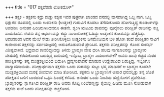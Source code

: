 +++
title = "017 ಪಕ್ಷವೆರಡೇ ಲೋಕದೊಳ್"

+++
ತಕ್ಷಕ - ತಕ್ಷಕನು ಕದ್ರು ಮತ್ತು ಕಶ್ಯಪ ಇವರ ಪುತ್ರನಾಗಿ ಖಾಂಡವ ವನದಲ್ಲಿ ವಾಸವಾಗಿದ್ದ ಒಬ್ಬ ನಾಗ. ಒಬ್ಬ ಭಿಕ್ಷುಕನ ರೂಪದಲ್ಲಿ ಬಂದು ಉದಂಕನು (ಉತ್ತಂಕ) ಗುರುವಿಗೆ ಕೊಡಲು ತೆಗೆದುಕೊಂಡು ಹೋಗುತ್ತಿದ್ದ ಕುಂಡಲಗಳನ್ನು ಅಪಹರಿಸಿ ಅನಂತರ ಹಿಂದಿರುಗಿಸಿದವನೂ ಈತನೇ. ಶೃಂಗಿ ಋಷಿಯ ಶಾಪವನ್ನು ಪೂರೈಸಲು ಪರೀಕ್ಷಿತ್ ರಾಜನನ್ನು ಕಚ್ಚಿ ಸಾಯಿಸಿದವ. ಈತನು ತನ್ನ ಆಭರಣವನ್ನು ಕದ್ದು ನಾಗಾಲೋಕಕ್ಕೆ ಓಡಿದ್ದು ಉತ್ತಂಕನ ಕೋಪವನ್ನು ಹೆಚ್ಚಿಸಿತ್ತು. ಆದುದರಿಂದ ಅವನ ಮೇಲೆ ಸೇಡು ತೀರಿಸಿಕೊಳ್ಳಲು ಉತ್ತಂಕನು ಜನಮೇಜಯನ ಬಳಿ ಹೋಗಿ ತಂದೆ ಪರೀಕ್ಷಿತನ ಸಾವಿಗೆ ಕಾರಣನಾದ ತಕ್ಷಕನನ್ನು ಸರ್ಪಯಜ್ಞದಲ್ಲಿ ಆಹುತಿಕೊಡುವಂತೆ ಪ್ರೇರಿಸಿದ. ತಕ್ಷಕನು ಪರೀಕ್ಷಿತನನ್ನು ಕೊಂದ ಸಂದರ್ಭ ವಿಶಿಷ್ಟವಾಗಿದೆ. ಭದ್ರವಾದ ಕಾವಲಿದ್ದುದನ್ನು ತಿಳಿದು ಬ್ರಾಹ್ಮಣ ವೇಷ ಧರಿಸಿ ಹಲವು ನಾಗಬಾಲರನ್ನು ಬ್ರಾಹ್ಮಣರ ವೇಷದಲ್ಲಿ ಕರೆದುಕೊಂಡು ಬರುತ್ತಿದ್ದ ದಾರಿಯಲ್ಲಿ ಇನ್ನೊಬ್ಬ ಬ್ರಾಹ್ಮಣ ಎದುರಾಗಬೇಕೆ? ಅವನು ಹಾವು ಕಚ್ಚಿದ ನಂತರ ಪರೀಕ್ಷಿತನನ್ನು ತನ್ನ ಮಂತ್ರಶಕ್ತಿಯಿಂದ ಬದುಕಿಸಿ ದ್ರವ್ಯಸಂಪಾದನೆ ಮಾಡುವ ಉದ್ದೇಶದಿಂದ ಬರುತ್ತಿದ್ದ. ಇಬ್ಬರಿಗೂ ವಾಗ್ವಾದವಾಯಿತು. ಪರೀಕ್ಷಾರ್ಥವಾಗಿ ತಕ್ಷಕನು ಒಂದು ಮರವನ್ನು ಸುಟ್ಟು ಭಸ್ಮ ಮಾಡಿದರೆ ಆ ಬ್ರಾಹ್ಮಣ ಕೂಡಲೇ ಮಂತ್ರಶಕ್ತಿಯಿಂದ ಮರಕ್ಕೆ ಜೀವದಾನ ಮಾಡಿ ತೋರಿಸಿದ. ತಕ್ಷಕನು ಅ ಬ್ರಾಹ್ಮಣನಿಗೆ ಅಪಾರ ಧನವನ್ನಿತ್ತು ತನ್ನ ಜೊತೆ ಪರೀಕ್ಷಿತನ ಬಳಿಗೆ ಬಾರದಂತೆ ಒಪ್ಪಿಸಿ ಹಿಂದಕ್ಕೆ ಕಳಿಸಿದ. ಅನಂತರ ಒಂದು ನಿಂಬೆಯ ಹಣ್ಣಿನೊಳಗೆ ಪ್ರವೇಶಿಸಿದ. ಬ್ರಾಹ್ಮಣರನ್ನು ಸ್ವಾಗತಿಸಿದ ಪರೀಕ್ಷಿತ್ ರಾಜ ಅವರು ಕೊಟ್ಟ ನಿಂಬೆಹಣ್ಣನ್ನು ಕೈಯಲ್ಲಿ ಹಿಡಿದು ಮೂಸಿ ನೋಡುವಾಗ ತಕ್ಷಕನು ಈಚೆ ಬಂದು ಪರೀಕ್ಷಿತನನ್ನು ಕಚ್ಚಿಕೊಂದ.